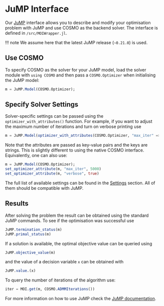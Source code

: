 # JuMP Interface
Our [JuMP](https://github.com/JuliaOpt/JuMP.jl/) interface allows you to describe and modify your optimisation problem with JuMP and use COSMO as the backend solver. The interface is defined in `/src/MOIWrapper.jl`.

!!! note
    We assume here that the latest JuMP release (`~0.21.0`) is used.

## Use COSMO
To specify COSMO as the solver for your JuMP model, load the solver module with `using COSMO` and then pass a `COSMO.Optimizer` when initialising the JuMP model:
```julia
m = JuMP.Model(COSMO.Optimizer);
```

## Specify Solver Settings
Solver-specific settings can be passed using the `optimizer_with_attributes()` function. For example, if you want to adjust the maximum number of iterations and turn on verbose printing use
```julia
m = JuMP.Model(optimizer_with_attributes(COSMO.Optimizer, "max_iter" => 5000, "verbose" => true));
```
Note that the attributes are passed as key-value pairs and the keys are strings. This is slightly different to using the native COSMO interface. Equivalently, one can also use:
```julia
m = JuMP.Model(COSMO.Optimizer);
set_optimizer_attribute(m, "max_iter", 5000)
set_optimizer_attribute(m, "verbose", true)
```

The full list of available settings can be found in the [Settings](#settings) section. All of them should be compatible with JuMP.

## Results
After solving the problem the result can be obtained using the standard JuMP commands. To see if the optimisation was successful use
```julia
JuMP.termination_status(m)
JuMP.primal_status(m)
```
If a solution is available, the optimal objective value can be queried using
```julia
JuMP.objective_value(m)
```
and the value of a decision variable `x` can be obtained with
```julia
JuMP.value.(x)
```
To query the number of iterations of the algorithm use:
```julia
iter = MOI.get(m, COSMO.ADMMIterations())
```


For more information on how to use JuMP check the [JuMP documentation](http://www.juliaopt.org/JuMP.jl/stable/).
